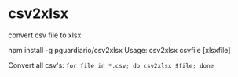 # csv2xlsx
convert csv file to xlsx

npm install -g pguardiario/csv2xlsx
Usage: csv2xlsx csvfile [xlsxfile]

Convert all csv's:
`for file in *.csv; do csv2xlsx $file; done`